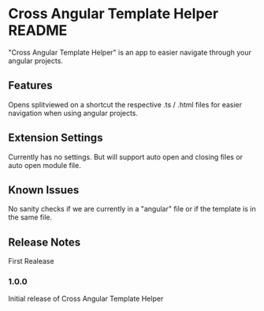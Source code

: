 # Cross Angular Template Helper README

"Cross Angular Template Helper" is an app to easier navigate through your angular projects.

## Features

Opens splitviewed on a shortcut the respective .ts / .html files for easier navigation when using angular projects. 

## Extension Settings

Currently has no settings. But will support auto open and closing files or auto open module file.

## Known Issues

No sanity checks if we are currently in a "angular" file or if the template is in the same file.

## Release Notes

First Realease

### 1.0.0

Initial release of Cross Angular Template Helper
